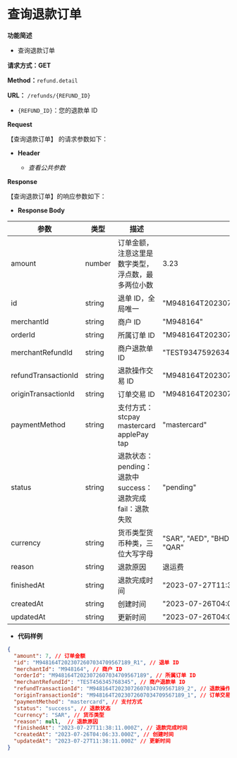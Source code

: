 # 查询退款订单

**功能简述**

- 查询退款订单

**请求方式：GET**

**Method：**`refund.detail`

**URL：** `/refunds/{REFUND_ID}`

- `{REFUND_ID}`：您的退款单 ID

**Request**

【查询退款订单】 的请求参数如下：

- **Header**

  - _查看公共参数_

**Response**

【查询退款订单】的响应参数如下：

- **Response Body**

| **参数**            | **类型** | **描述**                                                                   | **样例**                                        |
| ------------------- | -------- | -------------------------------------------------------------------------- | ----------------------------------------------- |
| amount              | number   | 订单金额，注意这里是数字类型，浮点数，最多两位小数                         | 3.23                                            |
| id                  | string   | 退单 ID，全局唯一                                                          | "M948164T2023072607034709567189_R1"             |
| merchantId          | string   | 商户 ID                                                                    | "M948164"                                       |
| orderId             | string   | 所属订单 ID                                                                | "M948164T2023072607034709567189"                |
| merchantRefundId    | string   | 商户退款单 ID                                                              | "TEST934759263495634"                           |
| refundTransactionId | string   | 退款操作交易 ID                                                            | "M948164T2023072607034709567189_2"              |
| originTransactionId | string   | 订单交易 ID                                                                | "M948164T2023072607034709567189_1"              |
| paymentMethod       | string   | 支付方式： <br> stcpay <br> mastercard <br> applePay <br> tap              | "mastercard"                                    |
| status              | string   | 退款状态： <br> pending：退款中 <br> success：退款完成 <br> fail：退款失败 | "pending"                                       |
| currency            | string   | 货币类型货币种类，三位大写字母                                             | "SAR", "AED", "BHD", "EGP", "KWD", "OMR", "QAR" |
| reason              | string   | 退款原因                                                                   | 退运费                                          |
| finishedAt          | string   | 退款完成时间                                                               | "2023-07-27T11:38:11.000Z"                      |
| createdAt           | string   | 创建时间                                                               | "2023-07-26T04:06:33.227Z"                      |
| updatedAt           | string   | 更新时间                                                                   | "2023-07-26T04:06:33.227Z"                      |

- **代码样例**

```json
{
  "amount": 7, // 订单金额
  "id": "M948164T2023072607034709567189_R1", // 退单 ID
  "merchantId": "M948164", // 商户 ID
  "orderId": "M948164T2023072607034709567189", // 所属订单 ID
  "merchantRefundId": "TEST456345768345", // 商户退款单 ID
  "refundTransactionId": "M948164T2023072607034709567189_2", // 退款操作交易 ID
  "originTransactionId": "M948164T2023072607034709567189_1", // 订单交易 ID 
  "paymentMethod": "mastercard", // 支付方式
  "status": "success", // 退款状态
  "currency": "SAR", // 货币类型
  "reason": null,  // 退款原因
  "finishedAt": "2023-07-27T11:38:11.000Z", // 退款完成时间
  "createdAt": "2023-07-26T04:06:33.000Z", // 创建时间
  "updatedAt": "2023-07-27T11:38:11.000Z" // 更新时间
}
```
